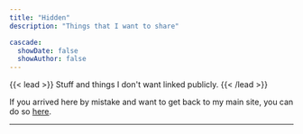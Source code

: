 ```yaml
---
title: "Hidden"
description: "Things that I want to share"

cascade:
  showDate: false
  showAuthor: false
---
```


{{< lead >}}
Stuff and things I don't want linked publicly. 
{{< /lead >}}

If you arrived here by mistake and want to get back to my main site, you can do so [here](https://thebenjam.in).

---
